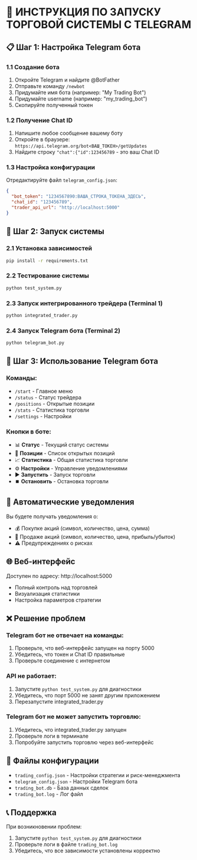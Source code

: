 # 🤖 ИНСТРУКЦИЯ ПО ЗАПУСКУ ТОРГОВОЙ СИСТЕМЫ С TELEGRAM

## 📋 Шаг 1: Настройка Telegram бота

### 1.1 Создание бота
1. Откройте Telegram и найдите @BotFather
2. Отправьте команду `/newbot`
3. Придумайте имя бота (например: "My Trading Bot")
4. Придумайте username (например: "my_trading_bot")
5. Скопируйте полученный токен

### 1.2 Получение Chat ID
1. Напишите любое сообщение вашему боту
2. Откройте в браузере: `https://api.telegram.org/bot<ВАШ_ТОКЕН>/getUpdates`
3. Найдите строку `"chat":{"id":123456789` - это ваш Chat ID

### 1.3 Настройка конфигурации
Отредактируйте файл `telegram_config.json`:
```json
{
  "bot_token": "1234567890:ВАША_СТРОКА_ТОКЕНА_ЗДЕСЬ",
  "chat_id": "123456789",
  "trader_api_url": "http://localhost:5000"
}
```

## 🚀 Шаг 2: Запуск системы

### 2.1 Установка зависимостей
```bash
pip install -r requirements.txt
```

### 2.2 Тестирование системы
```bash
python test_system.py
```

### 2.3 Запуск интегрированного трейдера (Terminal 1)
```bash
python integrated_trader.py
```

### 2.4 Запуск Telegram бота (Terminal 2)
```bash
python telegram_bot.py
```

## 📱 Шаг 3: Использование Telegram бота

### Команды:
- `/start` - Главное меню
- `/status` - Статус трейдера
- `/positions` - Открытые позиции
- `/stats` - Статистика торговли
- `/settings` - Настройки

### Кнопки в боте:
- 📊 **Статус** - Текущий статус системы
- 💼 **Позиции** - Список открытых позиций
- 📈 **Статистика** - Общая статистика торговли
- ⚙️ **Настройки** - Управление уведомлениями
- ▶️ **Запустить** - Запуск торговли
- ⏹️ **Остановить** - Остановка торговли

## 🔔 Автоматические уведомления

Вы будете получать уведомления о:
- 💰 Покупке акций (символ, количество, цена, сумма)
- 💸 Продаже акций (символ, количество, цена, прибыль/убыток)
- ⚠️ Предупреждениях о рисках

## 🌐 Веб-интерфейс

Доступен по адресу: http://localhost:5000
- Полный контроль над торговлей
- Визуализация статистики
- Настройка параметров стратегии

## ❌ Решение проблем

### Telegram бот не отвечает на команды:
1. Проверьте, что веб-интерфейс запущен на порту 5000
2. Убедитесь, что токен и Chat ID правильные
3. Проверьте соединение с интернетом

### API не работает:
1. Запустите `python test_system.py` для диагностики
2. Убедитесь, что порт 5000 не занят другим приложением
3. Перезапустите integrated_trader.py

### Telegram бот не может запустить торговлю:
1. Убедитесь, что integrated_trader.py запущен
2. Проверьте логи в терминале
3. Попробуйте запустить торговлю через веб-интерфейс

## 🔧 Файлы конфигурации

- `trading_config.json` - Настройки стратегии и риск-менеджмента
- `telegram_config.json` - Настройки Telegram бота
- `trading_bot.db` - База данных сделок
- `trading_bot.log` - Лог файл

## 📞 Поддержка

При возникновении проблем:
1. Запустите `python test_system.py` для диагностики
2. Проверьте логи в файле `trading_bot.log`
3. Убедитесь, что все зависимости установлены корректно
